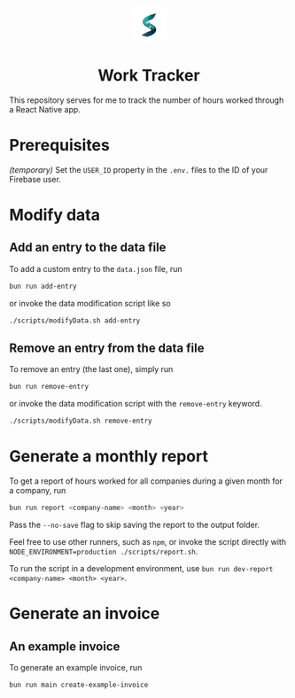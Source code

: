 <div align="center">
   <img src="https://raw.githubusercontent.com/PetrCala/work-tracker/master/assets/images/s-sympulse.png" 
      width="64" height="64" alt="Sympulse Icon" style="border-radius: 15%!important;">
    <h1>
      Work Tracker
    </h1>
</div>

This repository serves for me to track the number of hours worked through a React Native app.

# Prerequisites

_(temporary)_ Set the `USER_ID` property in the `.env.` files to the ID of your Firebase user.

# Modify data

## Add an entry to the data file

To add a custom entry to the `data.json` file, run

```bash
bun run add-entry
```

or invoke the data modification script like so

```bash
./scripts/modifyData.sh add-entry
```

## Remove an entry from the data file

To remove an entry (the last one), simply run

```bash
bun run remove-entry
```

or invoke the data modification script with the `remove-entry` keyword.

```bash
./scripts/modifyData.sh remove-entry
```

# Generate a monthly report

To get a report of hours worked for all companies during a given month for a company, run

```bash
bun run report <company-name> <month> <year>
```

Pass the `--no-save` flag to skip saving the report to the output folder.

Feel free to use other runners, such as `npm`, or invoke the script directly with `NODE_ENVIRONMENT=production ./scripts/report.sh`.

To run the script in a development environment, use `bun run dev-report <company-name> <month> <year>`.

# Generate an invoice

## An example invoice

To generate an example invoice, run

```bash
bun run main create-example-invoice
```
